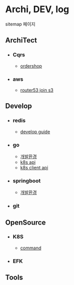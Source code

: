 # Archi, DEV, log
sitemap 페이지

## ArchiTect
- ### Cqrs
    - [ordershop](architect/cqrs/redislabs_odershop.md)
- ### aws
    - [router53 join s3](architect/aws/s3_router53.md)


## Develop
- ### redis
    - [develop guide](develop/redis/devguide.md)
- ### go
    - [개발환경](develop/go/setting.md)
    - [k8s api](develop/go/k8sapi.md)
    - [k8s client api](develop/go/k8sclientrestapi.md)
- ### springboot
    - [개발환경](develop/go/setting.md)
- ### git


## OpenSource
- ### K8S
    - [command](opensource/k8s/command.md)
- ### EFK


## Tools
